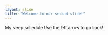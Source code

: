 ```yaml
---
layout: slide
title: "Welcome to our second slide!"
---
```

My sleep schedule
Use the left arrow to go back!
